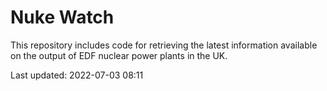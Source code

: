 # Nuke Watch

This repository includes code for retrieving the latest information available on the output of EDF nuclear power plants in the UK.

Last updated: 2022-07-03 08:11